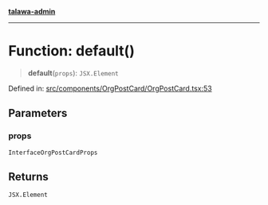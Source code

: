 [**talawa-admin**](../../../../README.md)

***

# Function: default()

> **default**(`props`): `JSX.Element`

Defined in: [src/components/OrgPostCard/OrgPostCard.tsx:53](https://github.com/MayankJha014/talawa-admin/blob/0dd35cc200a4ed7562fa81ab87ec9b2a6facd18b/src/components/OrgPostCard/OrgPostCard.tsx#L53)

## Parameters

### props

`InterfaceOrgPostCardProps`

## Returns

`JSX.Element`

